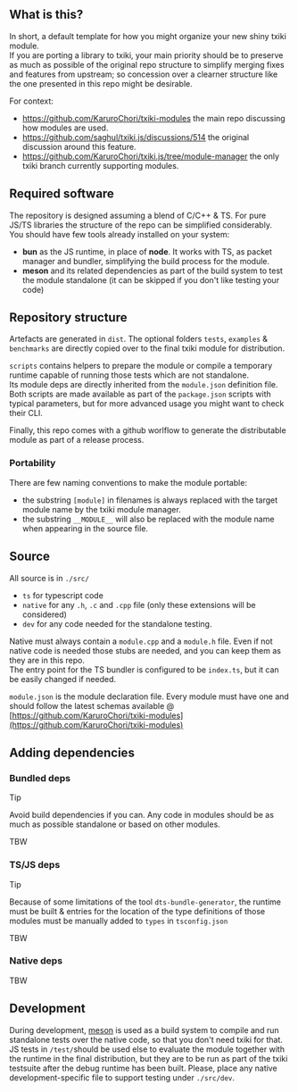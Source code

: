 ## What is this?

In short, a default template for how you might organize your new shiny txiki module.  
If you are porting a library to txiki, your main priority should be to preserve as much as possible of the original repo structure to simplify merging fixes and features from upstream; so concession over a clearner structure like the one presented in this repo might be desirable.

For context:

- https://github.com/KaruroChori/txiki-modules the main repo discussing how modules are used.
- https://github.com/saghul/txiki.js/discussions/514 the original discussion around this feature.
- https://github.com/KaruroChori/txiki.js/tree/module-manager the only txiki branch currently supporting modules.

## Required software

The repository is designed assuming a blend of C/C++ & TS. For pure JS/TS libraries the structure of the repo can be simplified considerably.  
You should have few tools already installed on your system:

- **bun** as the JS runtime, in place of **node**. It works with TS, as packet manager and bundler, simplifying the build process for the module.
- **meson** and its related dependencies as part of the build system to test the module standalone (it can be skipped if you don't like testing your code)

## Repository structure

Artefacts are generated in `dist`.
The optional folders `tests`, `examples` & `benchmarks` are directly copied over to the final txiki module for distribution.

`scripts` contains helpers to prepare the module or compile a temporary runtime capable of running those tests which are not standalone.  
Its module deps are directly inherited from the `module.json` definition file.  
Both scripts are made available as part of the `package.json` scripts with typical parameters, but for more advanced usage you might want to check their CLI.

Finally, this repo comes with a github worlflow to generate the distributable module as part of a release process.

### Portability

There are few naming conventions to make the module portable:

- the substring `[module]` in filenames is always replaced with the target module name by the txiki module manager.
- the substring `__MODULE__` will also be replaced with the module name when appearing in the source file.

## Source

All source is in `./src/`

- `ts` for typescript code
- `native` for any `.h`, `.c` and `.cpp` file (only these extensions will be considered)
- `dev` for any code needed for the standalone testing.

Native must always contain a `module.cpp` and a `module.h` file. Even if not native code is needed those stubs are needed, and you can keep them as they are in this repo.  
The entry point for the TS bundler is configured to be `index.ts`, but it can be easily changed if needed.

`module.json` is the module declaration file. Every module must have one and should follow the latest schemas available @ [https://github.com/KaruroChori/txiki-modules](https://github.com/KaruroChori/txiki-modules)

## Adding dependencies

### Bundled deps

> [!TIP]
> Avoid build dependencies if you can. Any code in modules should be as much as possible standalone or based on other modules.

TBW

### TS/JS deps

> [!TIP]
> Because of some limitations of the tool `dts-bundle-generator`, the runtime must be built & entries for the location of the type definitions of those modules must be manually added to `types` in `tsconfig.json`

TBW

### Native deps

TBW

## Development

During development, [meson]() is used as a build system to compile and run standalone tests over the native code, so that you don't need txiki for that.  
JS tests in `/test/`should be used else to evaluate the module together with the runtime in the final distribution, but they are to be run as part of the txiki testsuite after the debug runtime has been built.
Please, place any native development-specific file to support testing under `./src/dev`.
